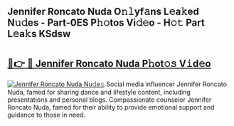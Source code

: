 ## Jennifer Roncato Nuda O𝚗𝚕yf𝚊ns L𝚎a𝚔ed N𝚞𝚍es - Part-0ES P𝚑𝚘tos Vi𝚍𝚎o - H𝚘𝚝 Part L𝚎a𝚔s KSdsw

# <h2><a href="http://kf60mdf.oniu.top/?m=Jennifer+Roncato+Nuda">🔗👉 🔴 Jennifer Roncato Nuda P𝚑ot𝚘𝚜 V𝚒d𝚎o</a></h2>

[![Jennifer Roncato Nuda Nu𝚍e𝚜](https://i.imgur.com/0qMVB7G.gif)](http://kf60mdf.oniu.top/?m=Jennifer+Roncato+Nuda)
Social media influencer Jennifer Roncato Nuda, famed for sharing dance and lifestyle content, including presentations and personal blogs. Compassionate counselor Jennifer Roncato Nuda, famed for their ability to provide emotional support and guidance to those in need.  
